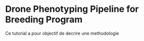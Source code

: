 # Drone Phenotyping Pipeline  for Breeding Program

Ce tutorial a pour objectif de decrire  une methodologie 